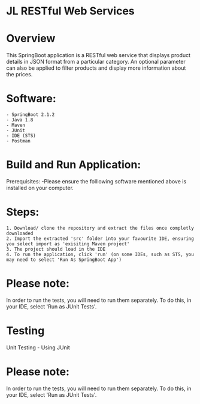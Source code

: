 # JL RESTful Web Services

# Overview
This SpringBoot application is a RESTful web service that displays product details in JSON format from a particular category. An optional parameter can also be applied to filter products and display more information about the prices. 



# Software:
    - SpringBoot 2.1.2
    - Java 1.8 
    - Maven 
    - JUnit
    - IDE (STS)
    - Postman 



# Build and Run Application:
Prerequisites:
-Please ensure the folllowing software mentioned above is installed on your computer. 
  # Steps:
    1. Download/ clone the repository and extract the files once completly downloaded
    2. Import the extracted 'src' folder into your favourite IDE, ensuring you select import as 'exisiting Maven project'
    3. The project should load in the IDE
    4. To run the application, click 'run' (on some IDEs, such as STS, you may need to select 'Run As SpringBoot App')
 
# Please note: 
In order to run the tests, you will need to run them separately. To do this, in your IDE, select 'Run as JUnit Tests'.

# Testing 
Unit Testing - Using JUnit


# Please note: 
In order to run the tests, you will need to run them separately. To do this, in your IDE, select 'Run as JUnit Tests'.

